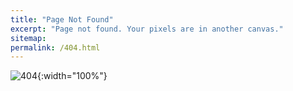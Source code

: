 ```yaml
---
title: "Page Not Found"
excerpt: "Page not found. Your pixels are in another canvas."
sitemap: 
permalink: /404.html
---
```




<!-- <h2>The resource requested could not be found on the server!</h2>

![404]({{site.url}}/assets/images/404.png){:width="50%" height="40%"}

<h1> Please go back to the main page! </h1> ![]({{site.url}}/assets/images/logo.png){:width="10%" height="10%"} -->


![404]({{site.url}}/assets/images/404.png){:width="100%"}
